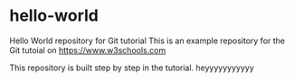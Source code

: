# hello-world
Hello World repository for Git tutorial
This is an example repository for the Git tutoial on https://www.w3schools.com

This repository is built step by step in the tutorial.
heyyyyyyyyyyy
